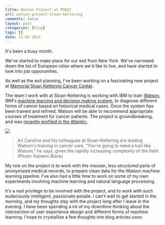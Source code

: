 ```yaml
---
title: Watson Project at MSKCC
url: watson-project-sloan-kettering
comments: false
layout: post
categories: [blog]
tags: []
date: 21-03-2013
---
```

It's been a busy month. 

We've started to make plans for our exit from New York. We've narrowed down the list of European cities where we'd like to live, and have started to look into job opporunities. 

As well as the exit planning, I've been working on a fascinating new project at [Memorial Sloan Kettering Cancer Center](http://www.mskcc.org/).  

The team I work with at Sloan-Kettering is working with IBM to train [Watson](http://www-03.ibm.com/innovation/us/watson/index.shtml), IBM's [machine learning and decision making system](http://www.nytimes.com/2011/02/17/science/17jeopardy-watson.html?pagewanted=all), to diagnose different forms of cancer based on historical medical cases. Once the system has been trained and refined, Watson will be able to recommend appropriate courses of treatment for cancer patients. The project is groundbreaking, and was [recently profiled in the Atlantic:](http://www.theatlantic.com/magazine/archive/2013/03/the-robot-will-see-you-now/309216/).

<a href="http://www.theatlantic.com/magazine/archive/2013/03/the-robot-will-see-you-now/309216/"><img src="http://cdn.theatlantic.com/static/newsroom/img/2013/02/15/watson-meeting.jpg" class="photo" /></a>

> Ari Caroline and his colleagues at Sloan-Kettering are leading Watson's training in cancer care. "You're going to need a tool like Watson," he says, given the rapidly increasing complexity of the field. (Photo: Kareem Black)

My role on the project is to work with the messier, less structured parts of anonymized medical records, to prepare clean data for the Watson machine learning pipeline. I've also had a little time to work on some of my own experiments involving machine learning and natural language processing. 

It's a real privilege to be involved with the project, and to work with such audaciously intelligent, passionate people. I can't wait to get started in the morning, and my thoughts stay with the project long after I leave in the evening. I have been spending a lot of my downtime thinking about the intersection of user experience design and different forms of machine learning. I hope to crystallize a few thoughts into blog articles soon.
